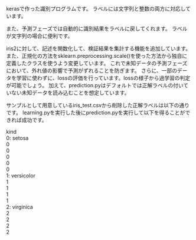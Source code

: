 kerasで作った識別プログラムです。
ラベルには文字列と整数の両方に対応しています。

また、予測フェーズでは自動的に識別結果をラベルに戻してくれます。
ラベルが文字列の場合に便利です。

iris2に対して、記述を関数化して、検証結果を集計する機能を追加しています。
また、正規化の方法をsklearn.preprocessing.scale()を使った方法から独自に定義したクラスを使うよう変更しています。
これで未知データの予測フェーズにおいて、外れ値の影響で予測がずれることを防ぎます。
さらに、一部のデータを学習に使わずに、lossの評価を行っています。lossの様子から過学習の判定が可能でしょう。
加えて、prediction.pyはデフォルトでは正解ラベルの付いていない未知データを読み込むことを想定しています。

サンプルとして用意しているiris_test.csvから削除した正解ラベルは以下の通りです。
learning.pyを実行した後にprediction.pyを実行して以下を得ることができれば成功です。

kind  
0: setosa  
0  
0  
0  
0  
0  
1: versicolor  
1  
1  
1  
1  
2: virginica  
2  
2  
2  
2  
